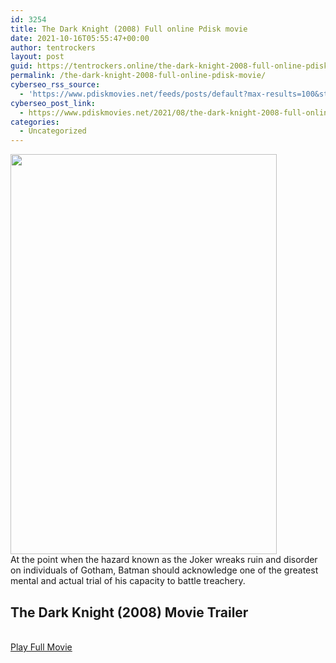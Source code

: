 ```yaml
---
id: 3254
title: The Dark Knight (2008) Full online Pdisk movie
date: 2021-10-16T05:55:47+00:00
author: tentrockers
layout: post
guid: https://tentrockers.online/the-dark-knight-2008-full-online-pdisk-movie/
permalink: /the-dark-knight-2008-full-online-pdisk-movie/
cyberseo_rss_source:
  - 'https://www.pdiskmovies.net/feeds/posts/default?max-results=100&start-index=1001'
cyberseo_post_link:
  - https://www.pdiskmovies.net/2021/08/the-dark-knight-2008-full-online-pdisk.html
categories:
  - Uncategorized
---
```

<div class="separator">
  <a href="https://1.bp.blogspot.com/-hzBjbKzOFGU/YRV6ku0oK7I/AAAAAAAAAJQ/O54NbTBgdn833qeoq73hQt3LObV-pdzrQCLcBGAsYHQ/s1440/c.jpg" imageanchor="1"><img loading="lazy" border="0" data-original-height="1440" data-original-width="960" height="640" src="https://1.bp.blogspot.com/-hzBjbKzOFGU/YRV6ku0oK7I/AAAAAAAAAJQ/O54NbTBgdn833qeoq73hQt3LObV-pdzrQCLcBGAsYHQ/w426-h640/c.jpg" width="426" /></a>
</div>

<div>
  <span>At the point when the hazard known as the Joker wreaks ruin and disorder on individuals of Gotham, Batman should acknowledge one of the greatest mental and actual trial of his capacity to battle treachery.</span>
</div>

<div>
  <h2>
    <span>The Dark Knight (2008)&nbsp;Movie Trailer</span>
  </h2>
</div>

  
<a href="https://kofilink.com/1/bnYyaWkxMDAxM21z?dn=1" onclick="window.open('https://kofilink.com/1/bnYyaWkxMDAxM21z?dn=1','popup','width=600,height=600'); return false;" target="popup" rel="noopener"><br /> Play Full Movie<br /> </a>